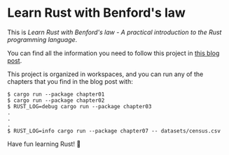 # Learn Rust with Benford's law

This is *Learn Rust with Benford's law - A practical introduction to the Rust programming language*.

You can find all the information you need to follow this project in
[this blog post](https://gliderkite.github.io/posts/learn-rust-with-benford).

This project is organized in workspaces, and you can run any of the chapters that
you find in the blog post with:

```console
$ cargo run --package chapter01
$ cargo run --package chapter02
$ RUST_LOG=debug cargo run --package chapter03
.
.
.
$ RUST_LOG=info cargo run --package chapter07 -- datasets/census.csv
```

Have fun learning Rust! :crab:
